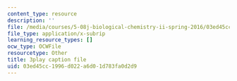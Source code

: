 ```yaml
---
content_type: resource
description: ''
file: /media/courses/5-08j-biological-chemistry-ii-spring-2016/03ed45cc1996d022a6d01d783fa0d2d9_HOXw6_ztAqQ.srt
file_type: application/x-subrip
learning_resource_types: []
ocw_type: OCWFile
resourcetype: Other
title: 3play caption file
uid: 03ed45cc-1996-d022-a6d0-1d783fa0d2d9
---
```

